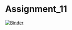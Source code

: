 # Assignment_11

[![Binder](https://mybinder.org/badge_logo.svg)](https://mybinder.org/v2/gh/python-sem4-sv/Assignment_11/tree/master/master)
